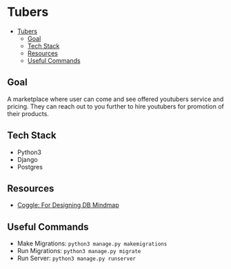 # Tubers

- [Tubers](#tubers)
  - [Goal](#goal)
  - [Tech Stack](#tech-stack)
  - [Resources](#resources)
  - [Useful Commands](#useful-commands)

## Goal

A marketplace where user can come and see offered youtubers service and pricing.
They can reach out to you further to hire youtubers for promotion of their products.

## Tech Stack

- Python3
- Django
- Postgres

## Resources

- [Coggle: For Designing DB Mindmap](https://coggle.it/)

## Useful Commands

- Make Migrations: `python3 manage.py makemigrations`
- Run Migrations: `python3 manage.py migrate`
- Run Server: `python3 manage.py runserver`
